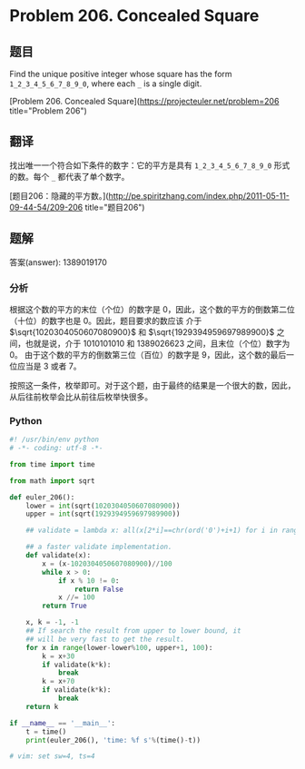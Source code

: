 Problem 206. Concealed Square
========================================

## 题目

Find the unique positive integer whose square has the form `1_2_3_4_5_6_7_8_9_0`, where each `_` is a single digit.

[Problem 206. Concealed Square](https://projecteuler.net/problem=206 title="Problem 206")

## 翻译

找出唯一一个符合如下条件的数字：它的平方是具有 `1_2_3_4_5_6_7_8_9_0` 形式的数。每个 `_` 都代表了单个数字。

[题目206：隐藏的平方数。](http://pe.spiritzhang.com/index.php/2011-05-11-09-44-54/209-206 title="题目206")

## 题解

答案(answer): 1389019170

### 分析

根据这个数的平方的末位（个位）的数字是 $0$，因此，这个数的平方的倒数第二位（十位）的数字也是 $0$。因此，题目要求的数应该
介于 $\sqrt{1020304050607080900}$ 和 $\sqrt{1929394959697989900}$ 之间，也就是说，介于 $1010101010$ 和 $1389026623$ 之间，且末位（个位）数字为 $0$。
由于这个数的平方的倒数第三位（百位）的数字是 $9$，因此，这个数的最后一位应当是 $3$ 或者 $7$。

按照这一条件，枚举即可。对于这个题，由于最终的结果是一个很大的数，因此，从后往前枚举会比从前往后枚举快很多。

### Python

~~~python
#! /usr/bin/env python
# -*- coding: utf-8 -*-

from time import time

from math import sqrt

def euler_206():
    lower = int(sqrt(1020304050607080900))
    upper = int(sqrt(1929394959697989900))

    ## validate = lambda x: all(x[2*i]==chr(ord('0')+i+1) for i in range(0, 9))

    ## a faster validate implementation.
    def validate(x):
        x = (x-1020304050607080900)//100
        while x > 0:
            if x % 10 != 0:
                return False
            x //= 100
        return True

    x, k = -1, -1
    ## If search the result from upper to lower bound, it
    ## will be very fast to get the result.
    for x in range(lower-lower%100, upper+1, 100):
        k = x+30
        if validate(k*k):
            break
        k = x+70
        if validate(k*k):
            break
    return k

if __name__ == '__main__':
    t = time()
    print(euler_206(), 'time: %f s'%(time()-t))

# vim: set sw=4, ts=4
~~~
